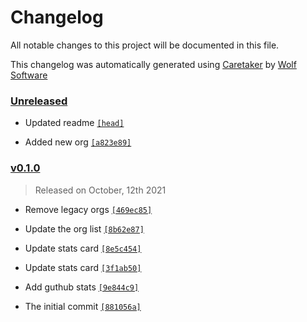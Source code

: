 # Changelog

All notable changes to this project will be documented in this file.


This changelog was automatically generated using [Caretaker](https://github.com/DevelopersToolbox/caretaker) by [Wolf Software](https://github.com/WolfSoftware)

### [Unreleased](https://github.com/TGWolf/TGWolf/compare/v0.1.1...HEAD)

- Updated readme [`[head]`](https://github.com/TGWolf/TGWolf/commit/)

- Added new org [`[a823e89]`](https://github.com/TGWolf/TGWolf/commit/a823e89e1a65baa993d2b6422774af929971295b)

### [v0.1.0](https://github.com/TGWolf/TGWolf/releases/v0.1.0)

> Released on October, 12th 2021

- Remove legacy orgs [`[469ec85]`](https://github.com/TGWolf/TGWolf/commit/469ec856436b9df022aeeeb4c350ff476b068412)

- Update the org list [`[8b62e87]`](https://github.com/TGWolf/TGWolf/commit/8b62e87e26744bbab958ab8c5407e3a6e64db7ec)

- Update stats card [`[8e5c454]`](https://github.com/TGWolf/TGWolf/commit/8e5c454ea42ec275ced06d83a50eccaa45039180)

- Update stats card [`[3f1ab50]`](https://github.com/TGWolf/TGWolf/commit/3f1ab50aa3b82a80382340137b23bda70d59e648)

- Add guthub stats [`[9e844c9]`](https://github.com/TGWolf/TGWolf/commit/9e844c99c0d5d5146bfbc466cd61877b3cf0b369)

- The initial commit [`[881056a]`](https://github.com/TGWolf/TGWolf/commit/881056a962ed3188328570ea0d681dfa8550e623)


